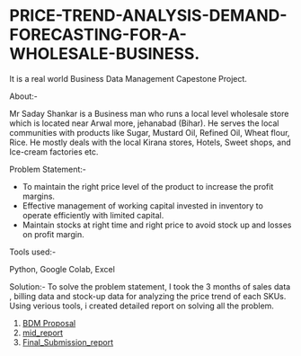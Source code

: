 # PRICE-TREND-ANALYSIS-DEMAND-FORECASTING-FOR-A-WHOLESALE-BUSINESS.
It is a real world Business Data Management Capestone Project.

About:- 

Mr Saday Shankar is a Business man who runs a local level wholesale store which is located near Arwal more, jehanabad (Bihar).
He serves the local communities with products like Sugar, Mustard Oil, Refined Oil, Wheat flour, Rice.
He mostly deals with the local Kirana stores, Hotels, Sweet shops, and Ice-cream factories etc.

Problem Statement:- 
* To maintain the right price level of the product to increase the profit margins.
* Effective management of working capital invested in inventory to operate efficiently with limited capital.
* Maintain stocks at right time and right price to avoid stock up and losses on profit margin.

Tools used:-

Python, Google Colab, Excel

Solution:- 
To solve the problem statement, I took the 3 months of sales data , billing data and stock-up data for analyzing the price trend of each SKUs.
Using verious tools, i created detailed report on solving all the problem.
1) [BDM Proposal](https://github.com/21f3003095/PRICE-TREND-ANALYSIS-DEMAND-FORECASTING-FOR-A-WHOLESALE-BUSINESS./blob/27279521b009f588f12a0249eccab45a7969f507/1.BDM%20Proposal.docx.pdf)
2) [mid_report](https://github.com/21f3003095/PRICE-TREND-ANALYSIS-DEMAND-FORECASTING-FOR-A-WHOLESALE-BUSINESS./blob/27279521b009f588f12a0249eccab45a7969f507/2.mid_report.pdf)
3) [Final_Submission_report](https://github.com/21f3003095/PRICE-TREND-ANALYSIS-DEMAND-FORECASTING-FOR-A-WHOLESALE-BUSINESS./blob/27279521b009f588f12a0249eccab45a7969f507/3.Final_Submission_report.docx.pdf)

